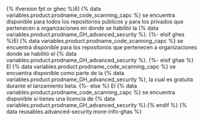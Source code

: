 {% ifversion fpt or ghec %}El {% data variables.product.prodname_code_scanning_capc %} se encuentra disponible para todos los repositorios públicos y para los privados que pertenecen a organizaciones en donde se habilitó la {% data variables.product.prodname_GH_advanced_security %}.
{%- elsif ghes %}El {% data variables.product.prodname_code_scanning_capc %} se encuentra disponible para los repositorios que pertenecen a organizaciones donde se habilitó el {% data variables.product.prodname_GH_advanced_security %}.
{%- elsif ghae %}
El {% data variables.product.prodname_code_scanning_capc %} se encuentra disponible como parte de la {% data variables.product.prodname_GH_advanced_security %}, la cual es gratuita durante el lanzamiento beta.
{%- else %}
El {% data variables.product.prodname_code_scanning_capc %} se encuentra disponible si tienes una licencia de {% data variables.product.prodname_GH_advanced_security %}.{% endif %} {% data reusables.advanced-security.more-info-ghas %}
